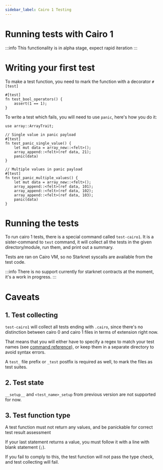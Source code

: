 ```yaml
---
sidebar_label: Cairo 1 Testing
---
```


# Running tests with Cairo 1

:::info
This functionality is in alpha stage, expect rapid iteration
:::


# Writing your first test

To make a test function, you need to mark the function with a decorator `#[test]`

```
#[test]
fn test_bool_operators() {
    assert(1 == 1);
}
```

To write a test which fails, you will need to use `panic`, here's how you do it:

```
use array::ArrayTrait;

// Single value in panic payload
#[test]
fn test_panic_single_value() {
    let mut data = array_new::<felt>();
    array_append::<felt>(ref data, 21);
    panic(data)
}

// Multiple values in panic payload
#[test]
fn test_panic_multiple_values() {
    let mut data = array_new::<felt>();
    array_append::<felt>(ref data, 101);
    array_append::<felt>(ref data, 102);
    array_append::<felt>(ref data, 103);
    panic(data)
}
```

# Running the tests

To run cairo 1 tests, there is a special command called `test-cairo1`.
It is a sister-command to `test` command, it will collect all the tests in the given directory/module, run them, and print out a summary.

Tests are ran on Cairo VM, so no Starknet syscalls are available from the test code.

:::info
There is no support currently for starknet contracts at the moment, it's a work in progress.
:::

# Caveats
## 1. Test collecting
`test-cairo1` will collect all tests ending with `.cairo`, since there's no distinction between cairo 0 and cairo 1 files in terms of extension right now.

That means that you will either have to specify a regex to match your test names (see [command reference](../cli-reference.md#test-cairo1)), or keep them in a separate directory to avoid syntax errors.

A `test_` file prefix or `_test` postfix is required as well, to mark the files as test suites.

## 2. Test state

`__setup__` and `<test_name>_setup` from previous version are not supported for now.

## 3. Test function type

A test function must not return any values, and be panickable for correct test result assessment

If your last statement returns a value, you must follow it with a line with blank statement (`;`).

If you fail to comply to this, the test function will not pass the type check, and test collecting will fail.
